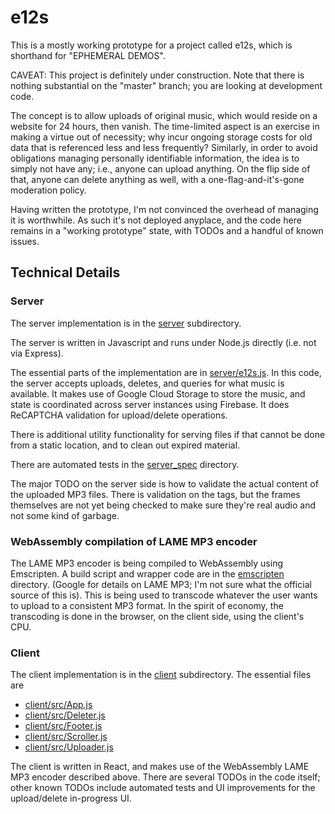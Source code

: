 # e12s

This is a mostly working prototype for a project called e12s, which is shorthand for "EPHEMERAL DEMOS".

CAVEAT: This project is definitely under construction. Note that there is nothing substantial on the "master" branch; 
you are looking at development code.

The concept is to allow uploads of original music, which would reside on a website for 24 hours, then vanish.
The time-limited aspect is an exercise in making a virtue out of necessity; why incur ongoing storage costs for 
old data that is referenced less and less frequently?  Similarly, in order to avoid obligations managing
personally identifiable information, the idea is to simply not have any; i.e., anyone can upload anything.  On
the flip side of that, anyone can delete anything as well, with a one-flag-and-it's-gone moderation policy.

Having written the prototype, I'm not convinced the overhead of managing it is worthwhile.  As such it's not
deployed anyplace, and the code here remains in a "working prototype" state, with TODOs and a handful of known
issues.

## Technical Details

### Server
The server implementation is in the [server](server) subdirectory.

The server is written in Javascript and runs under Node.js directly (i.e. not via Express).

The essential parts of the implementation are in [server/e12s.js](server/e12s.js).  In this code,
the server accepts uploads, deletes, and queries for what music is available.  It makes use of 
Google Cloud Storage to store the music, and state is coordinated across server instances using Firebase.
It does ReCAPTCHA validation for upload/delete operations.

There is additional utility functionality for serving files if that cannot be done from a static location,
and to clean out expired material.

There are automated tests in the [server_spec](server_spec) directory.

The major TODO on the server side is how to validate the actual content of the uploaded MP3 files.  There is validation
on the tags, but the frames themselves are not yet being checked to make sure they're real audio and not some kind of
garbage.

### WebAssembly compilation of LAME MP3 encoder
The LAME MP3 encoder is being compiled to WebAssembly using Emscripten.  A build script
and wrapper code are in the [emscripten](emscripten) directory.
(Google for details on LAME MP3; I'm not sure what the official source of this is).
This is being used to transcode whatever the user wants to upload to a consistent MP3 format.
In the spirit of economy, the transcoding is done in the browser, on the client side, using
the client's CPU.

### Client
The client implementation is in the [client](client) subdirectory.  The essential files are

* [client/src/App.js](client/src/App.js)
* [client/src/Deleter.js](client/src/Deleter.js)
* [client/src/Footer.js](client/src/Footer.js)
* [client/src/Scroller.js](client/src/Scroller.js)
* [client/src/Uploader.js](client/src/Uploader.js)

The client is written in React, and makes use of the WebAssembly LAME MP3 encoder described above.
There are several TODOs in the code itself; other known TODOs include automated tests and UI
improvements for the upload/delete in-progress UI.

